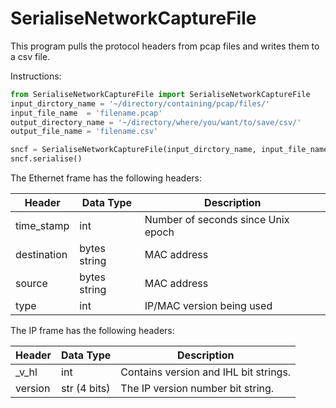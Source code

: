 <h1>SerialiseNetworkCaptureFile</h1>

This program pulls the protocol headers from pcap files and writes them to
a csv file.

Instructions:
```python
from SerialiseNetworkCaptureFile import SerialiseNetworkCaptureFile
input_dirctory_name = '~/directory/containing/pcap/files/'
input_file_name  = 'filename.pcap'
output_directory_name = '~/directory/where/you/want/to/save/csv/'
output_file_name = 'filename.csv'

sncf = SerialiseNetworkCaptureFile(input_dirctory_name, input_file_name, output_directory_name, output_file_name)
sncf.serialise()
```

The Ethernet frame has the following headers:

Header | Data Type | Description
---------- | ---------- | ----------------
time_stamp | int |Number of seconds since Unix epoch
destination | bytes string | MAC address
source | bytes string | MAC address
type | int | IP/MAC version being used

The IP frame has the following headers:

Header | Data Type | Description
--- | --- | ---     
_v_hl | int | Contains version and IHL bit strings.
version | str (4 bits) | The IP version number bit string.
